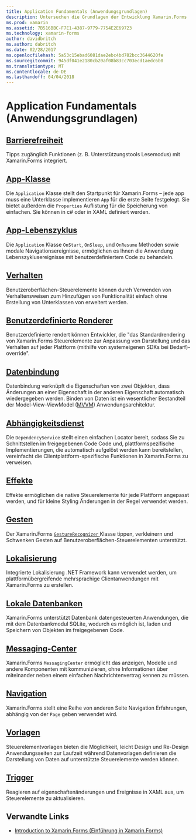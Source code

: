```yaml
---
title: Application Fundamentals (Anwendungsgrundlagen)
description: Untersuchen die Grundlagen der Entwicklung Xamarin.Forms
ms.prod: xamarin
ms.assetid: 7B516BBC-F7E1-4387-9779-7754E2E69723
ms.technology: xamarin-forms
author: davidbritch
ms.author: dabritch
ms.date: 02/28/2017
ms.openlocfilehash: 5a53c15ebad6081dae2ebc4bd782bcc3644620fe
ms.sourcegitcommit: 945df041e2180cb20af08b83cc703ecd1aedc6b0
ms.translationtype: MT
ms.contentlocale: de-DE
ms.lasthandoff: 04/04/2018
---
```

# <a name="application-fundamentals"></a>Application Fundamentals (Anwendungsgrundlagen)

## <a name="accessibilityaccessibilityindexmd"></a>[Barrierefreiheit](accessibility/index.md)

Tipps zugänglich Funktionen (z. B. Unterstützungstools Lesemodus) mit Xamarin.Forms integriert.

## <a name="app-classapplication-classmd"></a>[App-Klasse](application-class.md)

Die `Application` Klasse stellt den Startpunkt für Xamarin.Forms – jede app muss eine Unterklasse implementieren `App` für die erste Seite festgelegt. Sie bietet außerdem die `Properties` Auflistung für die Speicherung von einfachen. Sie können in c# oder in XAML definiert werden.

## <a name="app-lifecycleapp-lifecyclemd"></a>[App-Lebenszyklus](app-lifecycle.md)

Die `Application` Klasse `OnStart`, `OnSleep`, und `OnResume` Methoden sowie modale Navigationsereignisse, ermöglichen es Ihnen die Anwendung Lebenszyklusereignisse mit benutzerdefiniertem Code zu behandeln.

## <a name="behaviorsbehaviorsindexmd"></a>[Verhalten](behaviors/index.md)

Benutzeroberflächen-Steuerelemente können durch Verwenden von Verhaltensweisen zum Hinzufügen von Funktionalität einfach ohne Erstellung von Unterklassen von erweitert werden.

## <a name="custom-rendererscustom-rendererindexmd"></a>[Benutzerdefinierte Renderer](custom-renderer/index.md)

Benutzerdefinierte rendert können Entwickler, die "das Standardrendering von Xamarin.Forms Steuerelemente zur Anpassung von Darstellung und das Verhalten auf jeder Plattform (mithilfe von systemeigenen SDKs bei Bedarf)-override".

## <a name="data-bindingdata-bindingindexmd"></a>[Datenbindung](data-binding/index.md)

Datenbindung verknüpft die Eigenschaften von zwei Objekten, dass Änderungen an einer Eigenschaft in der anderen Eigenschaft automatisch wiedergegeben werden. Binden von Daten ist ein wesentlicher Bestandteil der Model-View-ViewModel ([MVVM](~/xamarin-forms/enterprise-application-patterns/mvvm.md)) Anwendungsarchitektur.

## <a name="dependency-servicedependency-serviceindexmd"></a>[Abhängigkeitsdienst](dependency-service/index.md)

Die `DependencyService` stellt einen einfachen Locator bereit, sodass Sie zu Schnittstellen im freigegebenen Code Code und, plattformspezifische Implementierungen, die automatisch aufgelöst werden kann bereitstellen, vereinfacht die Clientplattform-spezifische Funktionen in Xamarin.Forms zu verweisen.

## <a name="effectseffectsindexmd"></a>[Effekte](effects/index.md)

Effekte ermöglichen die native Steuerelemente für jede Plattform angepasst werden, und für kleine Styling Änderungen in der Regel verwendet werden.

## <a name="gesturesgesturesindexmd"></a>[Gesten](gestures/index.md)

Der Xamarin.Forms [ `GestureRecognizer` ](https://developer.xamarin.com/api/type/Xamarin.Forms.GestureRecognizer/) Klasse tippen, verkleinern und Schwenken Gesten auf Benutzeroberflächen-Steuerelementen unterstützt.

## <a name="localizationlocalizationmd"></a>[Lokalisierung](localization.md)

Integrierte Lokalisierung .NET Framework kann verwendet werden, um plattformübergreifende mehrsprachige Clientanwendungen mit Xamarin.Forms zu erstellen.

## <a name="local-databasesdatabasesmd"></a>[Lokale Datenbanken](databases.md)

Xamarin.Forms unterstützt Datenbank datengesteuerten Anwendungen, die mit dem Datenbankmodul SQLite, wodurch es möglich ist, laden und Speichern von Objekten im freigegebenen Code.

## <a name="messaging-centermessaging-centermd"></a>[Messaging-Center](messaging-center.md)

Xamarin.Forms `MessagingCenter` ermöglicht das anzeigen, Modelle und andere Komponenten mit kommunizieren, ohne Informationen über miteinander neben einem einfachen Nachrichtenvertrag kennen zu müssen.

## <a name="navigationnavigationindexmd"></a>[Navigation](navigation/index.md)

Xamarin.Forms stellt eine Reihe von anderen Seite Navigation Erfahrungen, abhängig von der `Page` geben verwendet wird.

## <a name="templatestemplatesindexmd"></a>[Vorlagen](templates/index.md)

Steuerelementvorlagen bieten die Möglichkeit, leicht Design und Re-Design Anwendungsseiten zur Laufzeit während Datenvorlagen definieren die Darstellung von Daten auf unterstützte Steuerelemente werden können.

## <a name="triggerstriggersmd"></a>[Trigger](triggers.md)

Reagieren auf eigenschaftenänderungen und Ereignisse in XAML aus, um Steuerelemente zu aktualisieren.


## <a name="related-links"></a>Verwandte Links

- [Introduction to Xamarin.Forms (Einführung in Xamarin.Forms)](~/xamarin-forms/get-started/introduction-to-xamarin-forms.md)
